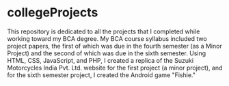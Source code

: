 # collegeProjects

This repository is dedicated to all the projects that I completed while working toward my BCA degree. My BCA course syllabus included two project papers, the first of which was due in the fourth semester (as a Minor Project) and the second of which was due in the sixth semester. Using HTML, CSS, JavaScript, and PHP, I created a replica of the Suzuki Motorcycles India Pvt. Ltd. website for the first project (a minor project), and for the sixth semester project, I created the Android game "Fishie."
